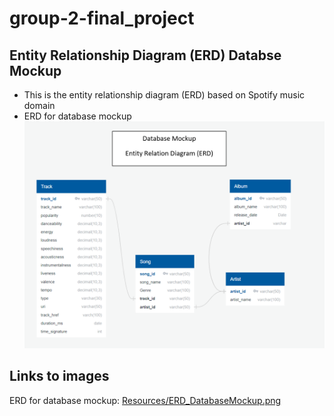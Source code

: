 # group-2-final_project
## Entity Relationship Diagram (ERD) Databse Mockup 
- This is the entity relationship diagram (ERD) based on Spotify music domain<br>
- ERD for database mockup
![ERD for database mockup](/Resources/ERD_DatabaseMockup.png)<br>


## Links to images
ERD for database mockup: [Resources/ERD_DatabaseMockup.png](https://github.com/bariir/group-2-final_project/tree/isse_project_code/Resources/Resources/ERD_DatabaseMockup.png?raw=true)<br>












